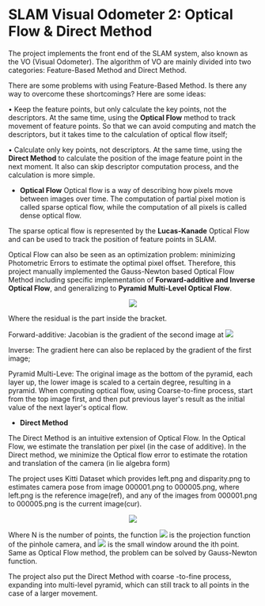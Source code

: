 # SLAM  Visual Odometer 2: Optical Flow & Direct Method
The project implements the front end of the SLAM system, also known as the VO (Visual Odometer). The algorithm of VO are mainly divided into two categories: Feature-Based Method and Direct Method.

There are some problems with using Feature-Based Method. Is there any way to overcome these shortcomings? Here are some ideas:

• Keep the feature points, but only calculate the key points, not the descriptors. At the same time, using the **Optical Flow** method to track movement of feature points. So that we can avoid computing and match the descriptors, but it takes time to the calculation of optical flow itself;

• Calculate only key points, not descriptors. At the same time, using the **Direct Method** to calculate the position of the image feature point in the next moment. It also can skip descriptor computation process, and the calculation is more simple.

- **Optical Flow**
Optical flow is a way of describing how pixels move between images over time. The computation of partial pixel motion is called sparse optical flow, while the computation of all pixels is called dense optical flow.

The sparse optical flow is represented by the **Lucas-Kanade** Optical Flow and can be used to track the position of feature points in SLAM.

Optical Flow can also be seen as an optimization problem: minimizing Photometric Errors to estimate the optimal pixel offset. Therefore, this project manually implemented the Gauss-Newton based Optical Flow Method including specific implementation of **Forward-additive and Inverse Optical Flow**, and generalizing to **Pyramid Multi-Level Optical Flow**.

<div align=center>
<img src="https://latex.codecogs.com/gif.latex?\dpi{130}&space;\large&space;\min_{\Delta&space;x,\Delta&space;y}\big\|&space;I_1(x,y)-I_2(x&plus;\Delta&space;x,&space;y&plus;\Delta&space;y)&space;\big\|_2^2." />
</div>  

Where the residual is the part inside the bracket.

Forward-additive: Jacobian is the gradient of the second image at <img src="https://latex.codecogs.com/gif.latex?\inline&space;\dpi{130}&space;x&plus;\Delta&space;x,&space;y&plus;\Delta&space;y" />

Inverse: The gradient here can also be replaced by the gradient of the first image;

Pyramid Multi-Leve: The original image as the bottom of the pyramid, each layer up, the lower image is scaled to a certain degree, resulting in a pyramid. When computing optical flow, using Coarse-to-fine process, start from the top image first, and then put previous layer's result as the initial value of the next layer's optical flow.

- **Direct Method**

The Direct Method is an intuitive extension of Optical Flow. In the Optical Flow, we estimate the translation per pixel (in the case of additive). In the Direct method, we minimize the Optical flow error to estimate the rotation and translation of the camera (in lie algebra form)

The project uses Kitti Dataset which provides left.png and disparity.png to estimates camera pose from image 000001.png to 000005.png, where left.png is the reference image(ref), and any of the images from 000001.png to 000005.png is the current image(cur).

<div align=center>
<img src="https://latex.codecogs.com/gif.latex?\dpi{130}&space;\large&space;T_{cur,ref}=\frac{1}{N}\sum_{i=1}^N&space;\sum_{W_i}&space;\big\|I_{ref}(\pi(p_i))-I_{cur}(\pi(T_{cur,ref}&space;p_i))\big\|_2^2" />
</div> 

Where N is the number of points, the function <img src="https://latex.codecogs.com/gif.latex?\inline&space;\dpi{130}&space;\pi" /> is the projection function of the pinhole camera, and <img src="https://latex.codecogs.com/gif.latex?\inline&space;\dpi{130}&space;W_i" /> is the small window around the ith point. Same as Optical Flow method, the problem can be solved by Gauss-Newton function.

The project also put the Direct Method with coarse -to-fine process, expanding into multi-level pyramid, which can still track to all points in the case of a larger movement.